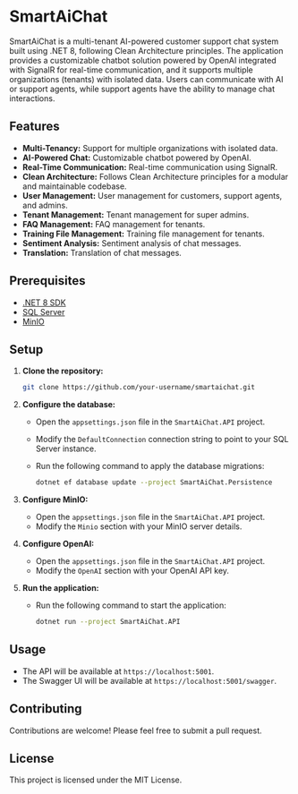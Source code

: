 # SmartAiChat

SmartAiChat is a multi-tenant AI-powered customer support chat system built using .NET 8, following Clean Architecture principles. The application provides a customizable chatbot solution powered by OpenAI integrated with SignalR for real-time communication, and it supports multiple organizations (tenants) with isolated data. Users can communicate with AI or support agents, while support agents have the ability to manage chat interactions.

## Features

- **Multi-Tenancy:** Support for multiple organizations with isolated data.
- **AI-Powered Chat:** Customizable chatbot powered by OpenAI.
- **Real-Time Communication:** Real-time communication using SignalR.
- **Clean Architecture:** Follows Clean Architecture principles for a modular and maintainable codebase.
- **User Management:** User management for customers, support agents, and admins.
- **Tenant Management:** Tenant management for super admins.
- **FAQ Management:** FAQ management for tenants.
- **Training File Management:** Training file management for tenants.
- **Sentiment Analysis:** Sentiment analysis of chat messages.
- **Translation:** Translation of chat messages.

## Prerequisites

- [.NET 8 SDK](https://dotnet.microsoft.com/download/dotnet/8.0)
- [SQL Server](https://www.microsoft.com/en-us/sql-server/sql-server-downloads)
- [MinIO](https://min.io/download)

## Setup

1. **Clone the repository:**

   ```bash
   git clone https://github.com/your-username/smartaichat.git
   ```

2. **Configure the database:**

   - Open the `appsettings.json` file in the `SmartAiChat.API` project.
   - Modify the `DefaultConnection` connection string to point to your SQL Server instance.
   - Run the following command to apply the database migrations:

     ```bash
     dotnet ef database update --project SmartAiChat.Persistence
     ```

3. **Configure MinIO:**

   - Open the `appsettings.json` file in the `SmartAiChat.API` project.
   - Modify the `Minio` section with your MinIO server details.

4. **Configure OpenAI:**

   - Open the `appsettings.json` file in the `SmartAiChat.API` project.
   - Modify the `OpenAI` section with your OpenAI API key.

5. **Run the application:**

   - Run the following command to start the application:

     ```bash
     dotnet run --project SmartAiChat.API
     ```

## Usage

- The API will be available at `https://localhost:5001`.
- The Swagger UI will be available at `https://localhost:5001/swagger`.

## Contributing

Contributions are welcome! Please feel free to submit a pull request.

## License

This project is licensed under the MIT License.
